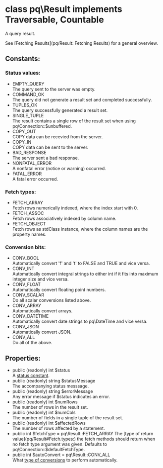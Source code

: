 # class pq\Result implements Traversable, Countable

A query result.

See [Fetching Results](pq/Result: Fetching Results) for a general overview.

## Constants:

### Status values:

* EMPTY_QUERY  
  The query sent to the server was empty.
* COMMAND_OK  
  The query did not generate a result set and completed successfully.
* TUPLES_OK  
  The query successfully generated a result set.
* SINGLE_TUPLE  
  The result contains a single row of the result set when using pq\Connection::$unbuffered.
* COPY_OUT  
  COPY data can be recevied from the server.
* COPY_IN  
  COPY data can be sent to the server.
* BAD_RESPONSE  
  The server sent a bad response.
* NONFATAL_ERROR  
  A nonfatal error (notice or warning) occurred.
* FATAL_ERROR  
  A fatal error occurred.


### Fetch types:

* FETCH_ARRAY  
  Fetch rows numerically indexed, where the index start with 0.
* FETCH_ASSOC  
  Fetch rows associatively indexed by column name.
* FETCH_OBJECT  
  Fetch rows as stdClass instance, where the column names are the property names.

### Conversion bits:

* CONV_BOOL  
  Automatically convert 'f' and 't' to FALSE and TRUE and vice versa.
* CONV_INT  
  Automatically convert integral strings to either int if it fits into maximum integer size and vice versa.
* CONV_FLOAT  
  Automatically convert floating point numbers.
* CONV_SCALAR  
  Do all scalar conversions listed above.
* CONV_ARRAY  
  Automatically convert arrays.
* CONV_DATETIME  
  Automatically convert date strings to pq\DateTime and vice versa.
* CONV_JSON  
  Automatically convert JSON.
* CONV_ALL  
  Do all of the above.


## Properties:

* public (readonly) int $status  
  A [status constant](pq/Result#Status.values:).
* public (readonly) string $statusMessage  
  The accompanying status messsage.
* public (readonly) string $errorMessage  
  Any error message if $status indicates an error.
* public (readonly) int $numRows  
  The number of rows in the result set.
* public (readonly) int $numCols  
  The number of fields in a single tuple of the result set.
* public (readonly) int $affectedRows  
  The number of rows affected by a statement.
* public int $fetchType = pq\Result::FETCH_ARRAY  
  The [type of return value](pq/Result#Fetch.types:) the fetch methods should return when no fetch type argument was given. Defaults to pq\Connection::$defaultFetchType.
* public int $autoConvert = pq\Result::CONV_ALL  
  What [type of conversions](pq\Result#Conversion.bits:) to perform automatically.

